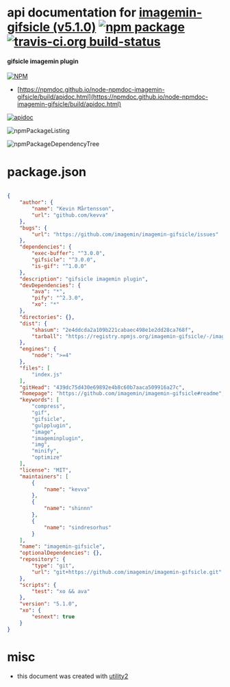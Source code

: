 # api documentation for  [imagemin-gifsicle (v5.1.0)](https://github.com/imagemin/imagemin-gifsicle#readme)  [![npm package](https://img.shields.io/npm/v/npmdoc-imagemin-gifsicle.svg?style=flat-square)](https://www.npmjs.org/package/npmdoc-imagemin-gifsicle) [![travis-ci.org build-status](https://api.travis-ci.org/npmdoc/node-npmdoc-imagemin-gifsicle.svg)](https://travis-ci.org/npmdoc/node-npmdoc-imagemin-gifsicle)
#### gifsicle imagemin plugin

[![NPM](https://nodei.co/npm/imagemin-gifsicle.png?downloads=true&downloadRank=true&stars=true)](https://www.npmjs.com/package/imagemin-gifsicle)

- [https://npmdoc.github.io/node-npmdoc-imagemin-gifsicle/build/apidoc.html](https://npmdoc.github.io/node-npmdoc-imagemin-gifsicle/build/apidoc.html)

[![apidoc](https://npmdoc.github.io/node-npmdoc-imagemin-gifsicle/build/screenCapture.buildCi.browser.%252Ftmp%252Fbuild%252Fapidoc.html.png)](https://npmdoc.github.io/node-npmdoc-imagemin-gifsicle/build/apidoc.html)

![npmPackageListing](https://npmdoc.github.io/node-npmdoc-imagemin-gifsicle/build/screenCapture.npmPackageListing.svg)

![npmPackageDependencyTree](https://npmdoc.github.io/node-npmdoc-imagemin-gifsicle/build/screenCapture.npmPackageDependencyTree.svg)



# package.json

```json

{
    "author": {
        "name": "Kevin Mårtensson",
        "url": "github.com/kevva"
    },
    "bugs": {
        "url": "https://github.com/imagemin/imagemin-gifsicle/issues"
    },
    "dependencies": {
        "exec-buffer": "^3.0.0",
        "gifsicle": "^3.0.0",
        "is-gif": "^1.0.0"
    },
    "description": "gifsicle imagemin plugin",
    "devDependencies": {
        "ava": "*",
        "pify": "^2.3.0",
        "xo": "*"
    },
    "directories": {},
    "dist": {
        "shasum": "2e4ddcda2a109b221cabaec498e1e2dd28ca768f",
        "tarball": "https://registry.npmjs.org/imagemin-gifsicle/-/imagemin-gifsicle-5.1.0.tgz"
    },
    "engines": {
        "node": ">=4"
    },
    "files": [
        "index.js"
    ],
    "gitHead": "439dc75d430e69892e4b8c60b7aaca509916a27c",
    "homepage": "https://github.com/imagemin/imagemin-gifsicle#readme",
    "keywords": [
        "compress",
        "gif",
        "gifsicle",
        "gulpplugin",
        "image",
        "imageminplugin",
        "img",
        "minify",
        "optimize"
    ],
    "license": "MIT",
    "maintainers": [
        {
            "name": "kevva"
        },
        {
            "name": "shinnn"
        },
        {
            "name": "sindresorhus"
        }
    ],
    "name": "imagemin-gifsicle",
    "optionalDependencies": {},
    "repository": {
        "type": "git",
        "url": "git+https://github.com/imagemin/imagemin-gifsicle.git"
    },
    "scripts": {
        "test": "xo && ava"
    },
    "version": "5.1.0",
    "xo": {
        "esnext": true
    }
}
```



# misc
- this document was created with [utility2](https://github.com/kaizhu256/node-utility2)
